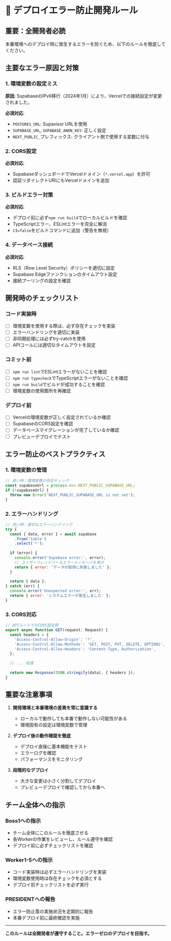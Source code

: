 # 🚨 デプロイエラー防止開発ルール

## 重要：全開発者必読
本番環境へのデプロイ時に発生するエラーを防ぐため、以下のルールを徹底してください。

## 主要なエラー原因と対策

### 1. 環境変数の設定ミス
**原因**: SupabaseのIPv6移行（2024年1月）により、Vercelでの接続設定が変更されました。

**必須対応**:
- `POSTGRES_URL`: Supavisor URLを使用
- `SUPABASE_URL`, `SUPABASE_ANON_KEY`: 正しく設定
- `NEXT_PUBLIC_`プレフィックス: クライアント側で使用する変数に付与

### 2. CORS設定
**必須対応**:
- SupabaseダッシュボードでVercelドメイン（`*.vercel.app`）を許可
- 認証リダイレクトURIにもVercelドメインを追加

### 3. ビルドエラー対策
**必須対応**:
- デプロイ前に必ず`npm run build`でローカルビルドを確認
- TypeScriptエラー、ESLintエラーを完全に解消
- `CI=false`をビルドコマンドに追加（警告を無視）

### 4. データベース接続
**必須対応**:
- RLS（Row Level Security）ポリシーを適切に設定
- Supabase Edgeファンクションのタイムアウト設定
- 接続プーリングの設定を確認

## 開発時のチェックリスト

### コード実装時
- [ ] 環境変数を使用する際は、必ず存在チェックを実装
- [ ] エラーハンドリングを適切に実装
- [ ] 非同期処理には必ずtry-catchを使用
- [ ] APIコールには適切なタイムアウトを設定

### コミット前
- [ ] `npm run lint`でESLintエラーがないことを確認
- [ ] `npm run typecheck`でTypeScriptエラーがないことを確認
- [ ] `npm run build`でビルドが成功することを確認
- [ ] 環境変数の使用箇所を再確認

### デプロイ前
- [ ] Vercelの環境変数が正しく設定されているか確認
- [ ] SupabaseのCORS設定を確認
- [ ] データベースマイグレーションが完了しているか確認
- [ ] プレビューデプロイでテスト

## エラー防止のベストプラクティス

### 1. 環境変数の管理
```javascript
// 良い例：環境変数の存在チェック
const supabaseUrl = process.env.NEXT_PUBLIC_SUPABASE_URL;
if (!supabaseUrl) {
  throw new Error('NEXT_PUBLIC_SUPABASE_URL is not set');
}
```

### 2. エラーハンドリング
```javascript
// 良い例：適切なエラーハンドリング
try {
  const { data, error } = await supabase
    .from('table')
    .select('*');
  
  if (error) {
    console.error('Supabase error:', error);
    // ユーザーフレンドリーなエラーメッセージを表示
    return { error: 'データの取得に失敗しました' };
  }
  
  return { data };
} catch (err) {
  console.error('Unexpected error:', err);
  return { error: 'システムエラーが発生しました' };
}
```

### 3. CORS対応
```javascript
// APIルートでのCORS設定例
export async function GET(request: Request) {
  const headers = {
    'Access-Control-Allow-Origin': '*',
    'Access-Control-Allow-Methods': 'GET, POST, PUT, DELETE, OPTIONS',
    'Access-Control-Allow-Headers': 'Content-Type, Authorization',
  };
  
  // ... 処理
  
  return new Response(JSON.stringify(data), { headers });
}
```

## 重要な注意事項

1. **開発環境と本番環境の差異を常に意識する**
   - ローカルで動作しても本番で動作しない可能性がある
   - 環境固有の設定は環境変数で管理

2. **デプロイ後の動作確認を徹底**
   - デプロイ直後に基本機能をテスト
   - エラーログを確認
   - パフォーマンスをモニタリング

3. **段階的なデプロイ**
   - 大きな変更は小さく分割してデプロイ
   - プレビューデプロイで確認してから本番へ

## チーム全体への指示

### Boss1への指示
- チーム全体にこのルールを徹底させる
- 各Workerの作業をレビューし、ルール遵守を確認
- デプロイ前に必ずチェックリストを確認

### Worker1-5への指示
- コード実装時は必ずエラーハンドリングを実装
- 環境変数使用時は存在チェックを必須とする
- デプロイ前チェックリストを必ず実行

### PRESIDENTへの報告
- エラー防止策の実施状況を定期的に報告
- 本番デプロイ前に最終確認を実施

---

**このルールは全開発者が遵守すること。エラーゼロのデプロイを目指す。**